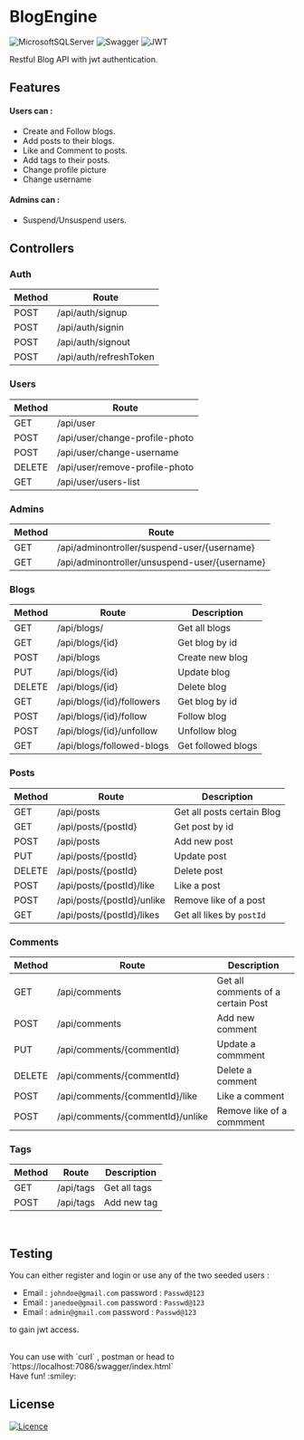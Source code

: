 # BlogEngine
![MicrosoftSQLServer](https://img.shields.io/badge/Microsoft%20SQL%20Sever-CC2927?style=for-the-badge&logo=microsoft%20sql%20server&logoColor=white)
![Swagger](https://img.shields.io/badge/-Swagger-%23Clojure?style=for-the-badge&logo=swagger&logoColor=white)
![JWT](https://img.shields.io/badge/JWT-black?style=for-the-badge&logo=JSON%20web%20tokens)

Restful Blog API with jwt authentication.

## Features
#### Users can :
* Create and Follow blogs.
* Add posts to their blogs.
* Like and Comment to posts.
* Add tags to their posts.
* Change profile picture
* Change username

#### Admins can : 
* Suspend/Unsuspend users.

## Controllers 

### Auth

| Method | Route | 
| ------ | ------------------ |
| POST   | /api/auth/signup |
| POST   | /api/auth/signin |
| POST   | /api/auth/signout |
| POST   | /api/auth/refreshToken |

### Users

| Method | Route | 
| ------ | ------------------ |
| GET    | ​/api​/user |
| POST   | /api​/user​/change-profile-photo|
| POST   | ​/api​/user​/change-username|
| DELETE | ​/api​/user​/remove-profile-photo|
| GET    | ​/api​/user​/users-list|

### Admins
| Method | Route | 
| ------ | ------------------ |
| GET | ​/api​/adminontroller​/suspend-user​/{username} |
| GET | ​/api​/adminontroller​/unsuspend-user​/{username}|

### Blogs

| Method | Route | Description | 
| ------ | --- | ----------- |
| GET    | /api/blogs/ | Get all blogs | 
| GET    | /api/blogs/{id} | Get blog by id | 
| POST   | /api/blogs | Create new blog |
| PUT    | /api/blogs/{id} | Update blog  | 
| DELETE | /api/blogs/{id} | Delete blog |
| GET    | /api/blogs/{id}/followers | Get blog by id | 
| POST | /api/blogs/{id}/follow | Follow blog |
| POST | /api/blogs/{id}/unfollow | Unfollow blog |
| GET | /api/blogs/followed-blogs | Get followed blogs |

### Posts

| Method | Route | Description | 
| ------ | --- | ----------- |
| GET | /api/posts | Get all posts certain Blog|
| GET | /api/posts/{postId} | Get post by id |
| POST | /api/posts | Add new post |
| PUT | /api/posts/{postId} | Update post |
| DELETE | /api/posts/{postId} | Delete post |
| POST | /api/posts/{postId}/like | Like a post |
| POST | /api/posts/{postId}/unlike | Remove like of a post |
| GET | /api/posts/{postId}/likes | Get all likes by `postId`|


### Comments

| Method | Route | Description |
| ------ | --- | ----------- |
| GET | /api/comments | Get all comments of a certain Post | 
| POST | /api/comments | Add new comment |
| PUT | /api/comments/{commentId} | Update a commment |
| DELETE | /api/comments/{commentId} | Delete a comment |
| POST | /api/comments/{commentId}/like | Like a comment |
| POST | /api/comments/{commentId}/unlike | Remove like of a commment |

### Tags
| Method | Route | Description |
| ------ | --- | ----------- |
| GET | /api/tags | Get all tags| 
| POST | /api/tags | Add new tag |

<br/>

## Testing 
You can either register and login 
or use any of the two seeded users :
* Email : `johndoe@gmail.com` password : `Passwd@123`
* Email : `janedoe@gmail.com` password : `Passwd@123` 
* Email : `admin@gmail.com` password : `Passwd@123` 

to gain jwt access.

<br />
You can use with `curl` , postman or head to `https://localhost:7086/swagger/index.html`
<br />
Have fun! :smiley:

## License

[![Licence](https://img.shields.io/github/license/Ileriayo/markdown-badges?style=for-the-badge)](./LICENSE)
